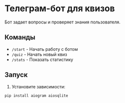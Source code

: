# Телеграм-бот для квизов

Бот задает вопросы и проверяет знания пользователя.

## Команды
- `/start`  - Начать работу с ботом
- `/quiz`   - Начать новый квиз
- `/stats`  - Показать статистику

## Запуск
1. Установите зависимости:
```bash
pip install aiogram aiosqlite